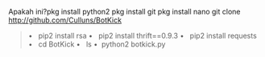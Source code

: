 Apakah ini?pkg install python2
pkg install git
pkg install nano
git clone http://github.com/Culluns/BotKick
>•   pip2 install rsa
>•   pip2 install thrift==0.9.3
>•   pip2 install requests
>•   cd BotKick
>•   ls
>•  python2 botkick.py
